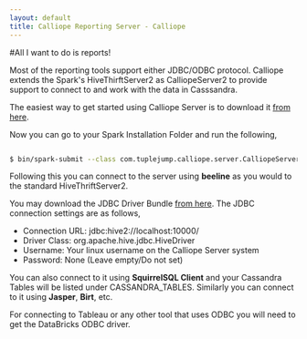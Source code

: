 ```yaml
---
layout: default
title: Calliope Reporting Server - Calliope
---
```

#All I want to do is reports!

Most of the reporting tools support either JDBC/ODBC protocol. Calliope extends the Spark's HiveThirftServer2 as CalliopeServer2 to provide support to connect to and work with the data in Casssandra.

The easiest way to get started using Calliope Server is to download it [from here](http://downloads.tuplejump.com/calliope-server-assembly-1.1.0-CTP-U2.jar).

Now you can go to your Spark Installation Folder and run the following,

```sh

$ bin/spark-submit --class com.tuplejump.calliope.server.CalliopeServer2 /path/to/calliope-server-assembly-1.1.0-CTP-U2-SNAPSHOT.jar

```

Following this you can connect to the server using **beeline** as you would to the standard HiveThriftServer2. 

You may  download the JDBC Driver Bundle [from here](http://downloads.tuplejump.com/calliope-jdbc-assembly-1.1.0-CTP-U2.jar). The JDBC connection settings are as follows,

* Connection URL: jdbc:hive2://localhost:10000/
* Driver Class: org.apache.hive.jdbc.HiveDriver
* Username: Your linux username on the Calliope Server system
* Password: None (Leave empty/Do not set)

You can also connect to it using **SquirrelSQL Client** and your Cassandra Tables will be listed under CASSANDRA_TABLES. Similarly you can connect to it using **Jasper**, **Birt**, etc.

For connecting to Tableau or any other tool that uses ODBC you will need to get the DataBricks ODBC driver.



